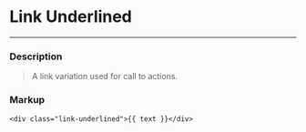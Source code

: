 # Link Underlined

---

### Description
> A link variation used for call to actions.

### Markup
```twig
<div class="link-underlined">{{ text }}</div>
```